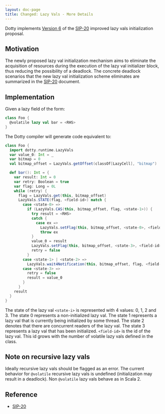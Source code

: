 ```yaml
---
layout: doc-page
title: Changed: Lazy Vals - More Details
---
```


Dotty implements [Version 6](https://docs.scala-lang.org/sips/improved-lazy-val-initialization.html#version-6---no-synchronization-on-this-and-concurrent-initialization-of-fields)
of the [SIP-20] improved lazy vals initialization proposal.

## Motivation

The newly proposed lazy val initialization mechanism aims to eliminate the acquisition of resources
during the execution of the lazy val initializer block, thus reducing the possibility of a deadlock.
The concrete deadlock scenarios that the new lazy val initialization scheme eliminates are
summarized in the [SIP-20] document.

## Implementation

Given a lazy field of the form:

```scala
class Foo {
  @volatile lazy val bar = <RHS>
}
```

The Dotty compiler will generate code equivalent to:

```scala
class Foo {
  import dotty.runtime.LazyVals
  var value_0: Int = _
  var bitmap = 0
  val bitmap_offset = LazyVals.getOffset(classOf[LazyCell], "bitmap")

  def bar(): Int = {
    var result: Int = 0
    var retry: Boolean = true
    var flag: Long = 0L
    while (retry) {
      flag = LazyVals.get(this, bitmap_offset)
      LazyVals.STATE(flag, <field-id>) match {
        case <state-0> =>
          if (LazyVals.CAS(this, bitmap_offset, flag, <state-1>)) {
            try result = <RHS>
            catch {
              case ex =>
                LazyVals.setFlag(this, bitmap_offset, <state-0>, <field-id>)
                throw ex
            }
            value_0 = result
            LazyVals.setFlag(this, bitmap_offset, <state-3>, <field-id>)
            retry = false
          }
        case <state-1> | <state-2> =>
          LazyVals.wait4Notification(this, bitmap_offset, flag, <field-id>)
        case <state-3> =>
          retry = false
          result = value_0
        }
      }
    result
  }
}
```

The state of the lazy val `<state-i>` is represented with 4 values: 0, 1, 2 and 3. The state 0
represents a non-initialized lazy val. The state 1 represents a lazy val that is currently being
initialized by some thread. The state 2 denotes that there are concurrent readers of the lazy val.
The state 3 represents a lazy val that has been initialized. `<field-id>` is the id of the lazy
val. This id grows with the number of volatile lazy vals defined in the class.

## Note on recursive lazy vals

Ideally recursive lazy vals should be flagged as an error. The current behavior for `@volatile`
recursive lazy vals is undefined (initialization may result in a deadlock). Non `@volatile` lazy
vals behave as in Scala 2.

## Reference

* [SIP-20]

[SIP-20]: https://docs.scala-lang.org/sips/improved-lazy-val-initialization.html
